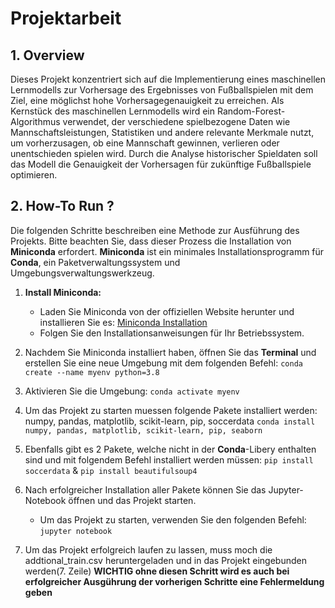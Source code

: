 # Projektarbeit
## 1. Overview
Dieses Projekt konzentriert sich auf die Implementierung eines maschinellen Lernmodells zur Vorhersage des Ergebnisses von Fußballspielen mit dem Ziel, eine möglichst hohe Vorhersagegenauigkeit zu erreichen. Als Kernstück des maschinellen Lernmodells wird ein Random-Forest-Algorithmus verwendet, der verschiedene spielbezogene Daten wie Mannschaftsleistungen, Statistiken und andere relevante Merkmale nutzt, um vorherzusagen, ob eine Mannschaft gewinnen, verlieren oder unentschieden spielen wird. Durch die Analyse historischer Spieldaten soll das Modell die Genauigkeit der Vorhersagen für zukünftige Fußballspiele optimieren.


## 2. How-To Run ?

Die folgenden Schritte beschreiben eine Methode zur Ausführung des Projekts. Bitte beachten Sie, dass dieser Prozess die Installation von **Miniconda** erfordert. **Miniconda** ist ein minimales Installationsprogramm für **Conda**, ein Paketverwaltungssystem und Umgebungsverwaltungswerkzeug.

1. **Install Miniconda:**
   - Laden Sie Miniconda von der offiziellen Website herunter und installieren Sie es: [Miniconda Installation](https://docs.conda.io/en/latest/miniconda.html)
   - Folgen Sie den Installationsanweisungen für Ihr Betriebssystem.

2. Nachdem Sie Miniconda installiert haben, öffnen Sie das **Terminal** und erstellen Sie eine neue Umgebung mit dem folgenden Befehl:
   ```conda create --name myenv python=3.8```

3. Aktivieren Sie die Umgebung:
   ```conda activate myenv```
4. Um das Projekt zu starten muessen folgende Pakete installiert werden: numpy, pandas, matplotlib, scikit-learn, pip, soccerdata
    ``conda install numpy, pandas, matplotlib, scikit-learn, pip, seaborn``
5. Ebenfalls gibt es 2 Pakete, welche nicht in der **Conda**-Libery enthalten sind und mit folgendem Befehl installiert werden müssen:
   ```pip install soccerdata``` & ```pip install beautifulsoup4```
6. Nach erfolgreicher Installation aller Pakete können Sie das Jupyter-Notebook öffnen und das Projekt starten.
   - Um das Projekt zu starten, verwenden Sie den folgenden Befehl:
   ```jupyter notebook```
7. Um das Projekt erfolgreich laufen zu lassen, muss moch die addtional_train.csv heruntergeladen und in das Projekt eingebunden werden(7. Zeile)
   **WICHTIG ohne diesen Schritt wird es auch bei erfolgreicher Ausgührung der vorherigen Schritte eine Fehlermeldung geben**


